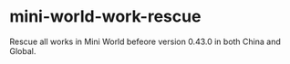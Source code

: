 # mini-world-work-rescue
Rescue all works in Mini World befeore version 0.43.0 in both China and Global.
